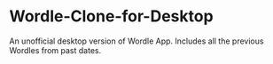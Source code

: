 # Wordle-Clone-for-Desktop
An unofficial desktop version of Wordle App. Includes all the previous Wordles from past dates.

